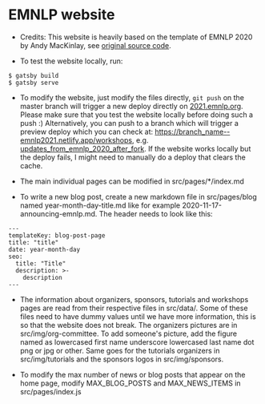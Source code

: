 # EMNLP website

* Credits: This website is heavily based on the template of EMNLP 2020 by Andy MacKinlay, see [original source code](https://github.com/emnlp2020/emnlp2020-website). 

* To test the website locally, run:
```
$ gatsby build
$ gatsby serve
```

* To modify the website, just modify the files directly, `git push` on the master branch will trigger a new deploy directly on [2021.emnlp.org](https://2021.emnlp.org/). Please make sure that you test the website locally before doing such a push :) Alternatively, you can push to a branch which will trigger a preview deploy which you can check at: https://branch_name--emnlp2021.netlify.app/workshops, e.g. [updates_from_emnlp_2020_after_fork](https://updates_from_emnlp_2020_after_fork--emnlp2021.netlify.app/workshops). If the website works locally but the deploy fails, I might need to manually do a deploy that clears the cache.

* The main individual pages can be modified in src/pages/\*/index.md

* To write a new blog post, create a new markdown file in src/pages/blog named year-month-day-title.md like for example 2020-11-17-announcing-emnlp.md. The header needs to look like this:

```
---
templateKey: blog-post-page
title: "title"
date: year-month-day
seo:
  title: "Title"
  description: >- 
    description
---
```

* The information about organizers, sponsors, tutorials and workshops pages are read from their respective files in src/data/. Some of these files need to have dummy values until we have more information, this is so that the website does not break. The organizers pictures are in src/img/org-committee. To add someone's picture, add the figure named as lowercased first name underscore lowercased last name dot png or jpg or other. Same goes for the tutorials organizers in src/img/tutorials and the sponsors logos in src/img/sponsors. 

* To modify the max number of news or blog posts that appear on the home page, modify MAX_BLOG_POSTS and MAX_NEWS_ITEMS in src/pages/index.js

